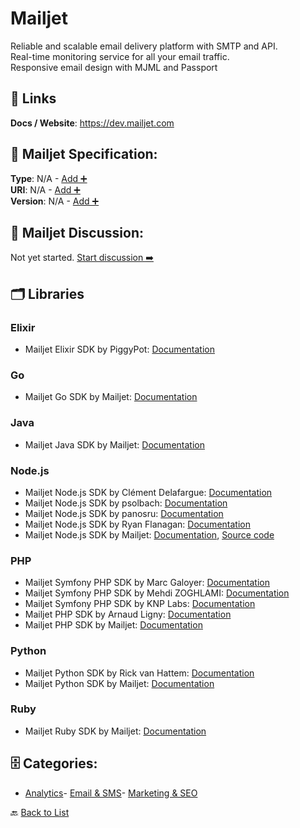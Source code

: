 # Mailjet

Reliable and scalable email delivery platform with SMTP and API.  
Real-time monitoring service for all your email traffic.  
Responsive email design with MJML and Passport

##  🔗 Links
**Docs / Website**: https://dev.mailjet.com

## 🧬 Mailjet Specification:
**Type**: N/A - [Add ➕](https://github.com/apis-list/apis-list/edit/main/apis.yaml#L11854)  
**URI**: N/A - [Add ➕](https://github.com/apis-list/apis-list/edit/main/apis.yaml#L11854)  
**Version**: N/A - [Add ➕](https://github.com/apis-list/apis-list/edit/main/apis.yaml#L11854)

## 💬 Mailjet Discussion:
Not yet started. [Start discussion ➡️](https://github.com/apis-list/apis-list/discussions/new)

## 🗂️ Libraries
### Elixir
- Mailjet Elixir SDK by PiggyPot: [Documentation](https://github.com/PiggyPot/mailjex)
### Go
- Mailjet Go SDK by Mailjet: [Documentation](https://github.com/mailjet/mailjet-apiv3-go)
### Java
- Mailjet Java SDK by Mailjet: [Documentation](https://github.com/mailjet/mailjet-apiv3-java)
### Node.js
- Mailjet Node.js SDK by Clément Delafargue: [Documentation](https://github.com/divarvel/node-mailjet-v3)
- Mailjet Node.js SDK by psolbach: [Documentation](https://github.com/psolbach/node-mailjet)
- Mailjet Node.js SDK by panosru: [Documentation](https://github.com/panosru/node-mailjet)
- Mailjet Node.js SDK by Ryan Flanagan: [Documentation](https://github.com/Ranagan/node-mailjet-api)
- Mailjet Node.js SDK by Mailjet: [Documentation](https://github.com/mailjet/mailjet-apiv3-nodejs), [Source code](https://github.com/mailjet/mailjet-apiv3-nodejs)
### PHP
- Mailjet Symfony PHP SDK by Marc Galoyer: [Documentation](https://github.com/uneak/MailjetBundle)
- Mailjet Symfony PHP SDK by Mehdi ZOGHLAMI: [Documentation](https://github.com/Vooodoo/MailJetBundle)
- Mailjet Symfony PHP SDK by KNP Labs: [Documentation](https://github.com/KnpLabs/KnpMailjetBundle)
- Mailjet PHP SDK by Arnaud Ligny: [Documentation](https://github.com/Narno/Mailjet-API)
- Mailjet PHP SDK by Mailjet: [Documentation](https://github.com/mailjet/mailjet-apiv3-php-simple)
### Python
- Mailjet Python SDK by Rick van Hattem: [Documentation](https://github.com/WoLpH/mailjet)
- Mailjet Python SDK by Mailjet: [Documentation](https://github.com/mailjet/mailjet-apiv3-python)
### Ruby
- Mailjet Ruby SDK by Mailjet: [Documentation](https://github.com/mailjet/mailjet-gem)


## 🗄️ Categories:
- [Analytics](https://github.com/apis-list/apis-list#analytics-)- [Email & SMS](https://github.com/apis-list/apis-list#email--sms-)- [Marketing & SEO](https://github.com/apis-list/apis-list#marketing--seo-)

🔙  [Back to List](https://github.com/apis-list/apis-list)
